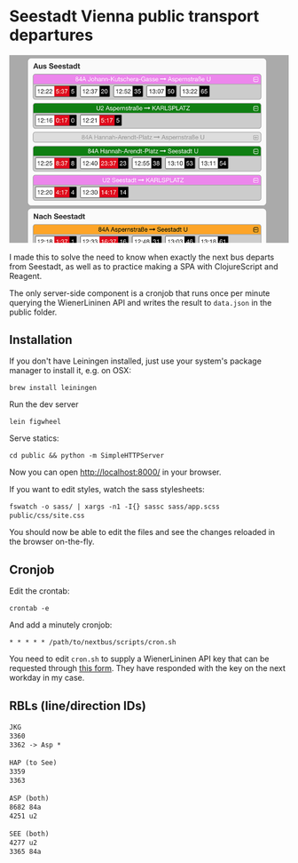# Seestadt Vienna public transport departures

![Screenshot](public/screenshot.png?raw=true)

I made this to solve the need to know when exactly the next bus departs from
Seestadt, as well as to practice making a SPA with ClojureScript and Reagent.

The only server-side component is a cronjob that runs once per minute querying
the WienerLininen API and writes the result to `data.json` in the public
folder.

## Installation

If you don't have Leiningen installed, just use your system's package manager
to install it, e.g. on OSX:

    brew install leiningen

Run the dev server

    lein figwheel

Serve statics:

    cd public && python -m SimpleHTTPServer

Now you can open [http://localhost:8000/](http://localhost:8000/) in your browser.

If you want to edit styles, watch the sass stylesheets:

    fswatch -o sass/ | xargs -n1 -I{} sassc sass/app.scss public/css/site.css

You should now be able to edit the files and see the changes reloaded in the
browser on-the-fly.

## Cronjob

Edit the crontab:

    crontab -e

And add a minutely cronjob:

    * * * * * /path/to/nextbus/scripts/cron.sh

You need to edit `cron.sh` to supply a WienerLininen API key that can be
requested through [this form](https://www.wien.gv.at/formularserver2/user/formular.aspx?pid=3b49a23de1ff43efbc45ae85faee31db&pn=B0718725a79fb40f4bb4b7e0d2d49f1d1).
They have responded with the key on the next workday in my case.

## RBLs (line/direction IDs)

    JKG
    3360
    3362 -> Asp *

    HAP (to See)
    3359
    3363

    ASP (both)
    8682 84a
    4251 u2

    SEE (both)
    4277 u2
    3365 84a
